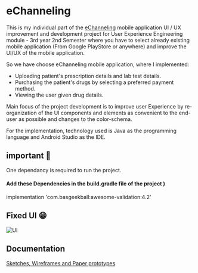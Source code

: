 # eChanneling

This is my individual part of the [eChanneling](https://play.google.com/store/apps/details?id=com.echannelling.mobilechannelling)  mobile application UI / UX improvement and development project for User Experience Engineering module - 3rd year 2nd Semester where you have to select already existing mobile application (From Google PlayStore or anywhere) and improve the UI/UX of the mobile application.<br> 

So we have choose eChanneling mobile application, where I implemented:<br>

- Uploading patient's prescription details and lab test details.<br>
- Purchasing the patient's drugs by selecting a preferred payment method.<br>
- Viewing the user given drug details.<br>

Main focus of the project development is to improve user Experience by re-organization of the UI components and elements as convenient to the end-user as possible and changes to the color-schema.<br>

For the implementation, technology used is Java as the programming language and Android Studio as the IDE.

## important 🤔

One dependancy is required to run the project.

#### Add these Dependencies in the build.gradle file of the project )

implementation 'com.basgeekball:awesome-validation:4.2'

## Fixed UI 😁

![UI](https://user-images.githubusercontent.com/61576355/95424439-425f8a00-0960-11eb-9523-620ceebe8e16.png)

## Documentation

[Sketches, Wireframes and Paper prototypes](https://drive.google.com/file/d/10scKehO0T05BTV0K63y9wYP1yFJwkK6p/view?usp=sharing)
